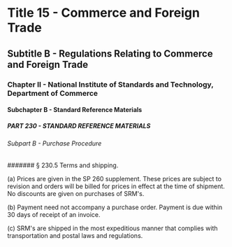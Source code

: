 
# Title 15 - Commerce and Foreign Trade
## Subtitle B - Regulations Relating to Commerce and Foreign Trade
### Chapter II - National Institute of Standards and Technology, Department of Commerce
#### Subchapter B - Standard Reference Materials
##### PART 230 - STANDARD REFERENCE MATERIALS
###### Subpart B - Purchase Procedure
####### § 230.5 Terms and shipping.

(a) Prices are given in the SP 260 supplement. These prices are subject to revision and orders will be billed for prices in effect at the time of shipment. No discounts are given on purchases of SRM's.

(b) Payment need not accompany a purchase order. Payment is due within 30 days of receipt of an invoice.

(c) SRM's are shipped in the most expeditious manner that complies with transportation and postal laws and regulations.
